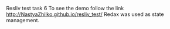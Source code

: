 Resliv test task 6
To see the demo follow the link http://NastyaZhilko.github.io/resliv_test/
Redax was used as state management.


